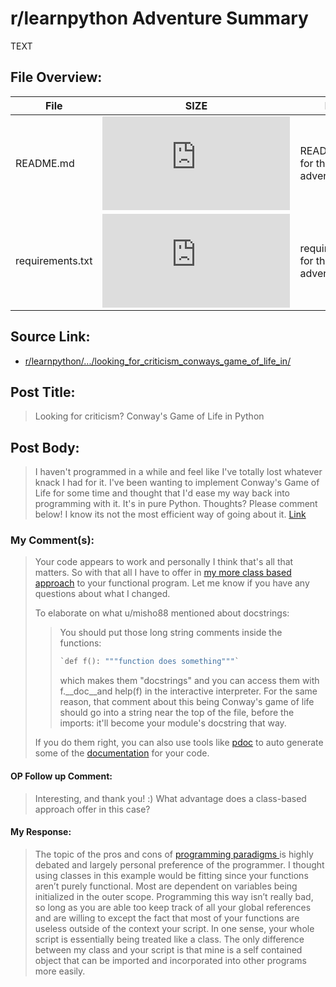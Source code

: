 # r/learnpython Adventure Summary
  TEXT

## File Overview:
  File | SIZE | BRIEF
--- | --- | ---
README.md | ![GitHub file size in bytes](https://img.shields.io/github/size/Phillyclause89/reddit_scripts/looking_for_criticism_conways_game_of_life_in/README.md?style=plastic) | README.md file for this adventure.
requirements.txt | ![GitHub file size in bytes](https://img.shields.io/github/size/Phillyclause89/reddit_scripts/looking_for_criticism_conways_game_of_life_in/requirements.txt?style=plastic) | requirements.txt for this adventure.
  
## Source Link:
  * [ r/learnpython/.../looking_for_criticism_conways_game_of_life_in/ ]( https://www.reddit.com/r/learnpython/comments/e5ag24/looking_for_criticism_conways_game_of_life_in/ )
  
## Post Title:
  > Looking for criticism? Conway's Game of Life in Python
  
## Post Body:
  > I haven't programmed in a while and feel like I've totally lost whatever knack I had for it. I've been wanting to implement Conway's Game of Life for some time and thought that I'd ease my way back into programming with it. It's in pure Python. Thoughts? Please comment below! I know its not the most efficient way of going about it.
  > [Link](https://pastebin.com/x83euzwM)

### My Comment(s):
  > Your code appears to work and personally I think that's all that matters. So with that all I have to offer in [my more class based approach](https://pastebin.com/BLWiumKW) to your functional program.  Let me know if you have any questions about what I changed.
  >
  > To elaborate on what u/misho88 mentioned about docstrings:
  >
  > > You should put those long string comments inside the functions:  
  > > ```Python 
  > >`def f(): """function does something"""`  
  > > ```
  > >which makes them "docstrings" and you can access them with f.\_\_doc\_\_and help(f) in the interactive interpreter. For the same reason, that comment about this being Conway's game of life should go into a string near the top of the file, before the imports: it'll become your module's docstring that way.
  > 
  > If you do them right, you can also use tools like  [pdoc](https://pdoc3.github.io/pdoc/)  to auto generate some of the [documentation](https://pste.eu/p/djNY.html) for your code.
  #### OP Follow up Comment:
  > Interesting, and thank you! :) What advantage does a class-based approach offer in this case?
  #### My Response:
  > The topic of the pros and cons of [programming paradigms ](https://en.wikipedia.org/wiki/Comparison_of_programming_paradigms?wprov=sfti1) is highly debated and largely personal preference of the programmer. I thought using classes in this example would be fitting since your functions aren’t purely functional. Most are dependent on variables being initialized in the outer scope.   Programming this way isn’t really bad, so long as you are able too keep track of all your global references and are willing to except the fact that most of your functions are useless outside of the context your script. In one sense, your whole script is essentially being treated like a class. The only difference between my class and your script is that mine is a self contained object that can be imported and incorporated into other programs more easily.